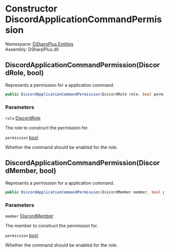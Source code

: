 # Constructor DiscordApplicationCommandPermission

Namespace: [DSharpPlus.Entities](DSharpPlus.Entities.md)  
Assembly: DSharpPlus.dll

## <a id="DSharpPlus_Entities_DiscordApplicationCommandPermission__ctor_DSharpPlus_Entities_DiscordRole_System_Boolean_"></a>DiscordApplicationCommandPermission\(DiscordRole, bool\)

Represents a permission for a application command.

```csharp
public DiscordApplicationCommandPermission(DiscordRole role, bool permission)
```

### Parameters

`role` [DiscordRole](DSharpPlus.Entities.DiscordRole.md)

The role to construct the permission for.

`permission` [bool](https://learn.microsoft.com/dotnet/api/system.boolean)

Whether the command should be enabled for the role.

## <a id="DSharpPlus_Entities_DiscordApplicationCommandPermission__ctor_DSharpPlus_Entities_DiscordMember_System_Boolean_"></a>DiscordApplicationCommandPermission\(DiscordMember, bool\)

Represents a permission for a application command.

```csharp
public DiscordApplicationCommandPermission(DiscordMember member, bool permission)
```

### Parameters

`member` [DiscordMember](DSharpPlus.Entities.DiscordMember.md)

The member to construct the permission for.

`permission` [bool](https://learn.microsoft.com/dotnet/api/system.boolean)

Whether the command should be enabled for the role.

